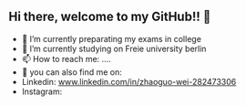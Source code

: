## Hi there, welcome to my GitHub!! 👋

- 🔭 I’m currently preparating my exams in college 
- 🌱 I’m currently studying on Freie university berlin
- 📫 How to reach me: ....
- 💬 you can also find me on:
- Linkedin: www.linkedin.com/in/zhaoguo-wei-282473306
- Instagram: 

<!--
**Iamnotsnowwhite/Iamnotsnowwhite** is a ✨ _special_ ✨ repository because its `README.md` (this file) appears on your GitHub profile.

Here are some ideas to get you started:

- 👯 I’m looking to collaborate on ...
- 🤔 I’m looking for help with ...
- 💬 Ask me about ...
- 📫 How to reach me: ...
- 😄 Pronouns: ...
- ⚡ Fun fact: ...
-->
